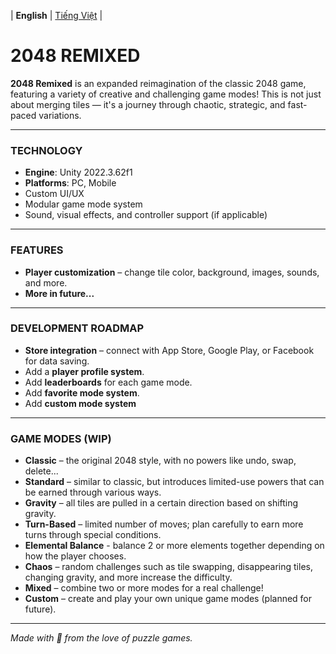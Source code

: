 
| **English** | [Tiếng Việt](./README_VIE.md) |

# **2048 REMIXED**

**2048 Remixed** is an expanded reimagination of the classic 2048 game, featuring a variety of creative and challenging game modes! This is not just about merging tiles — it's a journey through chaotic, strategic, and fast-paced variations.

---

### **TECHNOLOGY**
- **Engine**: Unity 2022.3.62f1
- **Platforms**: PC, Mobile
- Custom UI/UX
- Modular game mode system
- Sound, visual effects, and controller support (if applicable)

---

### **FEATURES**
- **Player customization** – change tile color, background, images, sounds, and more.
- **More in future...**

---

### **DEVELOPMENT ROADMAP**
- **Store integration** – connect with App Store, Google Play, or Facebook for data saving.
- Add a **player profile system**.
- Add **leaderboards** for each game mode.
- Add **favorite mode system**.
- Add **custom mode system**

---

### **GAME MODES (WIP)**

- **Classic** – the original 2048 style, with no powers like undo, swap, delete...
- **Standard** – similar to classic, but introduces limited-use powers that can be earned through various ways.
- **Gravity** – all tiles are pulled in a certain direction based on shifting gravity.
- **Turn-Based** – limited number of moves; plan carefully to earn more turns through special conditions.
- **Elemental Balance** - balance 2 or more elements together depending on how the player chooses.
- **Chaos** – random challenges such as tile swapping, disappearing tiles, changing gravity, and more increase the difficulty.
- **Mixed** – combine two or more modes for a real challenge!
- **Custom** – create and play your own unique game modes (planned for future).

---
*Made with 💙 from the love of puzzle games.*